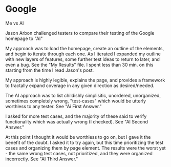 # Google
Me vs AI

Jason Arbon challenged testers to compare their testing of the Google homepage to "AI"

My approach was to load the homepage, create an outline of the elements, and begin to iterate through each one. As I iterated I expanded my outline with new layers of features, some further test ideas to return to later, and even a bug. See the "My Results" file. I spent less than 30 min. on this starting from the time I read Jason's post.

My approach is highly legible, explains the page, and provides a framework to fractally expand coverage in any given direction as desired/needed.

The AI approach was to list childishly simplisitic, unordered, unorganized, sometimes completely wrong, "test-cases" which would be utterly worthless to any tester. See "Ai First Answer."

I asked for more test cases, and the majority of these said to verify functionality which was actually wrong (I checked). See "AI Second Answer."

At this point I thought it would be worthless to go on, but I gave it the benefit of the doubt. I asked it to try again, but this time prioritizing the test cases and organizing them by page element. The results were the worst yet - the same wrong test cases, not prioritized, and they were organized incorrectly. See "AI Third Answer."
